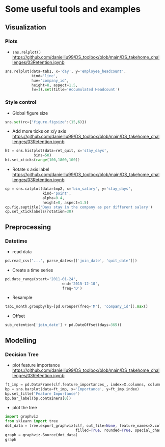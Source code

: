 # Some useful tools and examples

## Visualization 

### Plots
- `sns.relplot()`  
https://github.com/danielliu99/DS_toolbox/blob/main/DS_takehome_challenges/03Retention.ipynb 
```python
sns.relplot(data=tab1, x='day', y='employee_headcount', 
            kind='line', 
            hue='company_id', 
            height=8, aspect=1.5, 
            lw=1).set(title='Accumulated Headcount')
```

### Style control

- Global figure size 
```python
sns.set(rc={'figure.figsize':(15,6)})
```

- Add more ticks on x/y axis 
https://github.com/danielliu99/DS_toolbox/blob/main/DS_takehome_challenges/03Retention.ipynb 
```python
ht = sns.histplot(data=ret_quit, x='stay_days', 
             bins=50)
ht.set_xticks(range(100,1800,100))
```

- Rotate x axis label 
https://github.com/danielliu99/DS_toolbox/blob/main/DS_takehome_challenges/03Retention.ipynb
```python
cp = sns.catplot(data=tmp2, x='bin_salary', y='stay_days', 
                 kind='point', 
                 alpha=0.4,
                 height=8, aspect=1.5)
cp.fig.suptitle('Days stay in the company as per different salary')
cp.set_xticklabels(rotation=30)
```


## Preprocessing 

### Datetime 
- read data 
```python 
pd.read_csv('...', parse_dates=[['join_date', 'quit_date']])
```
- Create a time series 
```python
pd.date_range(start='2011-01-24', 
                          end='2015-12-10', 
                          freq='D')
```

- Resample 
```python
tab1_month.groupby(by=[pd.Grouper(freq='M'), 'company_id']).max()
```

- Offset
```python
sub_retention['join_date'] + pd.DateOffset(days=365))
```


## Modelling

### Decision Tree 

- plot feature importance 
https://github.com/danielliu99/DS_toolbox/blob/main/DS_takehome_challenges/03Retention.ipynb 
```python
ft_imp = pd.DataFrame(clf.feature_importances_, index=X.columns, columns=['Importance']).sort_values('Importance', ascending=False)
bp = sns.barplot(data=ft_imp, x='Importance', y=ft_imp.index)
bp.set_title('Feature Importance')
bp.bar_label(bp.containers[0])
```

- plot the tree 
```python
import graphviz
from sklearn import tree
dot_data = tree.export_graphviz(clf, out_file=None, feature_names=X.columns, class_names=['Stay Longer', 'Quit in 1 year'], 
                                filled=True, rounded=True, special_characters=True)  
graph = graphviz.Source(dot_data)
graph
``` 


